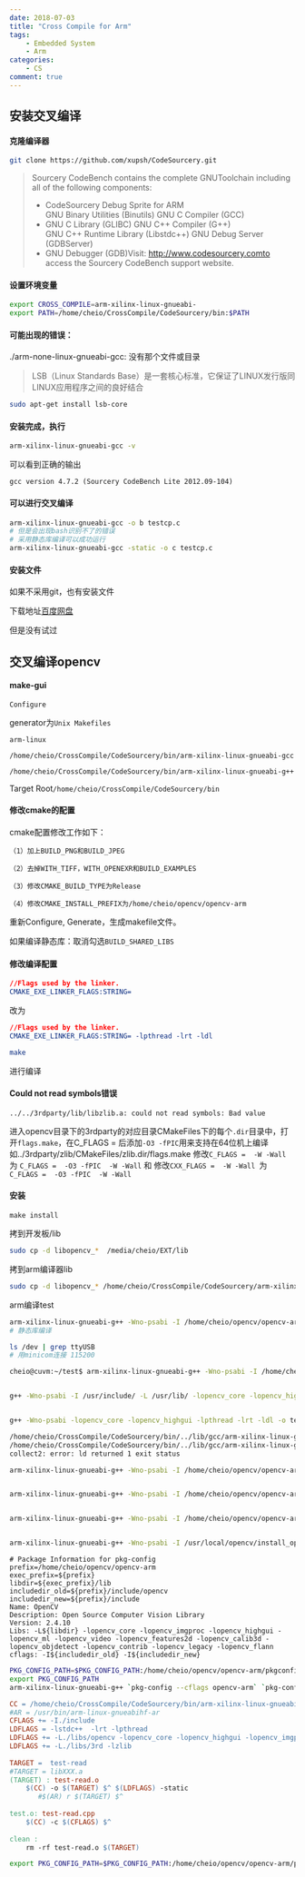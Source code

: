 ```yaml
---
date: 2018-07-03
title: "Cross Compile for Arm"
tags:
    - Embedded System
    - Arm
categories:
    - CS
comment: true
---
```


## 安装交叉编译

#### 克隆编译器
```bash
git clone https://github.com/xupsh/CodeSourcery.git
```
>Sourcery CodeBench contains the complete GNUToolchain including all of the following components:	
>
>* CodeSourcery Debug Sprite for ARM	
>		GNU Binary Utilities (Binutils)	
>		GNU C Compiler (GCC)	
>* GNU C Library (GLIBC)
>		GNU C++ Compiler (G++)	
>		GNU C++ Runtime Library (Libstdc++)	
>		GNU Debug Server (GDBServer)	
>* GNU Debugger (GDB)Visit:  http://www.codesourcery.comto access the Sourcery CodeBench support website.

#### 设置环境变量
```bash
export CROSS_COMPILE=arm-xilinx-linux-gnueabi-
export PATH=/home/cheio/CrossCompile/CodeSourcery/bin:$PATH
```

#### 可能出现的错误：
./arm-none-linux-gnueabi-gcc: 没有那个文件或目录
> LSB（Linux Standards Base）是一套核心标准，它保证了LINUX发行版同LINUX应用程序之间的良好结合

```bash
sudo apt-get install lsb-core
```
#### 安装完成，执行
```bash
arm-xilinx-linux-gnueabi-gcc -v
```
可以看到正确的输出
```plain
gcc version 4.7.2 (Sourcery CodeBench Lite 2012.09-104)
```
#### 可以进行交叉编译
```bash
arm-xilinx-linux-gnueabi-gcc -o b testcp.c
# 但是会出现bash识别不了的错误
# 采用静态库编译可以成功运行
arm-xilinx-linux-gnueabi-gcc -static -o c testcp.c
```
#### 安装文件

如果不采用git，也有安装文件

下载地址[百度网盘](https://pan.baidu.com/s/1nvMWAHN)

但是没有试过



## 交叉编译opencv

#### make-gui
`Configure`

generator为`Unix Makefiles`

`arm-linux`

`/home/cheio/CrossCompile/CodeSourcery/bin/arm-xilinx-linux-gnueabi-gcc`

`/home/cheio/CrossCompile/CodeSourcery/bin/arm-xilinx-linux-gnueabi-g++`



Target Root`/home/cheio/CrossCompile/CodeSourcery/bin`

#### 修改cmake的配置

cmake配置修改工作如下：

    （1）加上BUILD_PNG和BUILD_JPEG
    
    （2）去掉WITH_TIFF，WITH_OPENEXR和BUILD_EXAMPLES
    
    （3）修改CMAKE_BUILD_TYPE为Release
    
    （4）修改CMAKE_INSTALL_PREFIX为/home/cheio/opencv/opencv-arm

重新Configure, Generate，生成makefile文件。

如果编译静态库：取消勾选`BUILD_SHARED_LIBS`

#### 修改编译配置

```cmake
//Flags used by the linker.
CMAKE_EXE_LINKER_FLAGS:STRING=
```

改为

```cmake
//Flags used by the linker.
CMAKE_EXE_LINKER_FLAGS:STRING= -lpthread -lrt -ldl
```

```bash
make
```

进行编译

#### Could not read symbols错误

```plain
../../3rdparty/lib/libzlib.a: could not read symbols: Bad value
```

进入opencv目录下的3rdparty的对应目录CMakeFiles下的每个`.dir`目录中，打开`flags.make`，在C_FLAGS = 后添加`-O3 -fPIC`用来支持在64位机上编译
如../3rdparty/zlib/CMakeFiles/zlib.dir/flags.make
修改`C_FLAGS =  -W -Wall `为 `C_FLAGS =  -O3 -fPIC  -W -Wall`
和
修改`CXX_FLAGS =  -W -Wall `为 `C_FLAGS =  -O3 -fPIC  -W -Wall`

#### 安装

```
make install
```

拷到开发板/lib

```bash
sudo cp -d libopencv_*  /media/cheio/EXT/lib
```

拷到arm编译器lib

```bash
sudo cp -d libopencv_* /home/cheio/CrossCompile/CodeSourcery/arm-xilinx-linux-gnueabi/lib
```

arm编译test
```bash
arm-xilinx-linux-gnueabi-g++ -Wno-psabi -I /home/cheio/opencv/opencv-arm/include/ -L /home/cheio/opencv/opencv-arm/lib/ -lopencv_core -lopencv_highgui -lpthread -lrt -ldl -statc -o test test.cpp
# 静态库编译
```



```bash
ls /dev | grep ttyUSB
# 用minicom连接 115200
```



```bash
cheio@cuvm:~/test$ arm-xilinx-linux-gnueabi-g++ -Wno-psabi -I /home/cheio/opencv/opencv-arm/include/ -L /home/cheio/opencv/opencv-arm/lib/ -lopencv_core -lopencv_highgui -lpthread -lrt -ldl -static -o test test.cpp


g++ -Wno-psabi -I /usr/include/ -L /usr/lib/ -lopencv_core -lopencv_highgui -lpthread -lrt -ldl -o test-read test-read.cpp


g++ -Wno-psabi -lopencv_core -lopencv_highgui -lpthread -lrt -ldl -o test-read test-read.cpp

/home/cheio/CrossCompile/CodeSourcery/bin/../lib/gcc/arm-xilinx-linux-gnueabi/4.7.2/../../../../arm-xilinx-linux-gnueabi/bin/ld: cannot find -lopencv_core
/home/cheio/CrossCompile/CodeSourcery/bin/../lib/gcc/arm-xilinx-linux-gnueabi/4.7.2/../../../../arm-xilinx-linux-gnueabi/bin/ld: cannot find -lopencv_highgui
collect2: error: ld returned 1 exit status

arm-xilinx-linux-gnueabi-g++ -Wno-psabi -I /home/cheio/opencv/opencv-arm/include/ -L /home/cheio/opencv/opencv-arm/lib/ -lopencv_core -lopencv_highgui -lpthread -lrt -ldl -static -o test test.cpp


arm-xilinx-linux-gnueabi-g++ -Wno-psabi -I /home/cheio/opencv/opencv-arm/include/ -L /home/cheio/opencv/opencv-arm/lib/libopencv_core.a /home/cheio/opencv/opencv-arm/lib/libopencv_highgui.a /home/cheio/opencv/opencv-arm/lib/libopencv_imgproc.a -lpthread -lrt -ldl -static -o test-read test-read.cpp


arm-xilinx-linux-gnueabi-g++ -Wno-psabi -I /home/cheio/opencv/opencv-arm/include/ -L /home/cheio/opencv/opencv-arm/lib/libopencv_core.a /home/cheio/opencv/opencv-arm/lib/libopencv_highgui.a -lpthread -lrt -ldl -static test.cpp -o test


arm-xilinx-linux-gnueabi-g++ -Wno-psabi -I /usr/local/opencv/install_opencv/include/opencv/ -L /usr/local/opencv/install_opencv/lib/ -lopencv_core -lopencv_highgui -lpthread -lrt -o test test.cpp


```

```
# Package Information for pkg-config
prefix=/home/cheio/opencv/opencv-arm
exec_prefix=${prefix}
libdir=${exec_prefix}/lib
includedir_old=${prefix}/include/opencv
includedir_new=${prefix}/include
Name: OpenCV
Description: Open Source Computer Vision Library
Version: 2.4.10
Libs: -L${libdir} -lopencv_core -lopencv_imgproc -lopencv_highgui -lopencv_ml -lopencv_video -lopencv_features2d -lopencv_calib3d -lopencv_objdetect -lopencv_contrib -lopencv_legacy -lopencv_flann
cflags: -I${includedir_old} -I${includedir_new}
```

```bash
PKG_CONFIG_PATH=$PKG_CONFIG_PATH:/home/cheio/opencv/opencv-arm/pkgconfig
export PKG_CONFIG_PATH
arm-xilinx-linux-gnueabi-g++ `pkg-config --cflags opencv-arm` `pkg-config –libs opencv-arm` -lpthread -lrt -static -o test-read test-read.cpp
```

```makefile
CC = /home/cheio/CrossCompile/CodeSourcery/bin/arm-xilinx-linux-gnueabi-g++
#AR = /usr/bin/arm-linux-gnueabihf-ar
CFLAGS += -I./include
LDFLAGS = -lstdc++  -lrt -lpthread
LDFLAGS += -L./libs/opencv -lopencv_core -lopencv_highgui -lopencv_imgproc -lm
LDFLAGS += -L./libs/3rd -lzlib
 
TARGET =  test-read
#TARGET = libXXX.a
(TARGET) : test-read.o
	$(CC) -o $(TARGET) $^ $(LDFLAGS) -static
       #$(AR) r $(TARGET) $^
 
test.o: test-read.cpp
	$(CC) -c $(CFLAGS) $^
 
clean :
	rm -rf test-read.o $(TARGET)
```

```bash
export PKG_CONFIG_PATH=$PKG_CONFIG_PATH:/home/cheio/opencv/opencv-arm/pkgconfig
```

